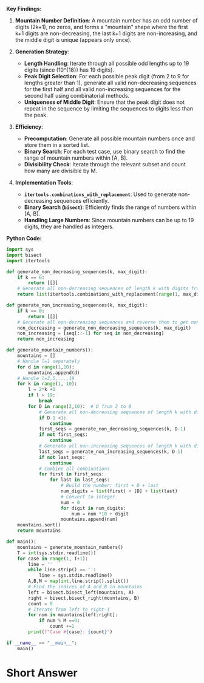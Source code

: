 **Key Findings:**

1. **Mountain Number Definition**: A mountain number has an odd number of digits (2k+1), no zeros, and forms a "mountain" shape where the first k+1 digits are non-decreasing, the last k+1 digits are non-increasing, and the middle digit is unique (appears only once).

2. **Generation Strategy**:
    - **Length Handling**: Iterate through all possible odd lengths up to 19 digits (since \(10^{18}\) has 19 digits).
    - **Peak Digit Selection**: For each possible peak digit (from 2 to 9 for lengths greater than 1), generate all valid non-decreasing sequences for the first half and all valid non-increasing sequences for the second half using combinatorial methods.
    - **Uniqueness of Middle Digit**: Ensure that the peak digit does not repeat in the sequence by limiting the sequences to digits less than the peak.

3. **Efficiency**:
    - **Precomputation**: Generate all possible mountain numbers once and store them in a sorted list.
    - **Binary Search**: For each test case, use binary search to find the range of mountain numbers within [A, B].
    - **Divisibility Check**: Iterate through the relevant subset and count how many are divisible by M.

4. **Implementation Tools**:
    - **`itertools.combinations_with_replacement`**: Used to generate non-decreasing sequences efficiently.
    - **Binary Search (`bisect`)**: Efficiently finds the range of numbers within [A, B].
    - **Handling Large Numbers**: Since mountain numbers can be up to 19 digits, they are handled as integers.

**Python Code:**

```python
import sys
import bisect
import itertools

def generate_non_decreasing_sequences(k, max_digit):
    if k == 0:
        return [[]]
    # Generate all non-decreasing sequences of length k with digits from 1 to max_digit
    return list(itertools.combinations_with_replacement(range(1, max_digit +1), k))

def generate_non_increasing_sequences(k, max_digit):
    if k == 0:
        return [[]]
    # Generate all non-decreasing sequences and reverse them to get non-increasing
    non_decreasing = generate_non_decreasing_sequences(k, max_digit)
    non_increasing = [seq[::-1] for seq in non_decreasing]
    return non_increasing

def generate_mountain_numbers():
    mountains = []
    # Handle l=1 separately
    for d in range(1,10):
        mountains.append(d)
    # Handle l=3,5,...,19
    for k in range(1, 10):
        l = 2*k +1
        if l > 19:
            break
        for D in range(2,10):  # D from 2 to 9
            # Generate all non-decreasing sequences of length k with digits from 1 to D-1
            if D-1 <1:
                continue
            first_seqs = generate_non_decreasing_sequences(k, D-1)
            if not first_seqs:
                continue
            # Generate all non-increasing sequences of length k with digits from 1 to D-1
            last_seqs = generate_non_increasing_sequences(k, D-1)
            if not last_seqs:
                continue
            # Combine all combinations
            for first in first_seqs:
                for last in last_seqs:
                    # Build the number: first + D + last
                    num_digits = list(first) + [D] + list(last)
                    # Convert to integer
                    num = 0
                    for digit in num_digits:
                        num = num *10 + digit
                    mountains.append(num)
    mountains.sort()
    return mountains

def main():
    mountains = generate_mountain_numbers()
    T = int(sys.stdin.readline())
    for case in range(1, T+1):
        line = ''
        while line.strip() == '':
            line = sys.stdin.readline()
        A,B,M = map(int,line.strip().split())
        # Find the indices of A and B in mountains
        left = bisect.bisect_left(mountains, A)
        right = bisect.bisect_right(mountains, B)
        count = 0
        # Iterate from left to right-1
        for num in mountains[left:right]:
            if num % M ==0:
                count +=1
        print(f"Case #{case}: {count}")

if __name__ == "__main__":
    main()
```

# Short Answer